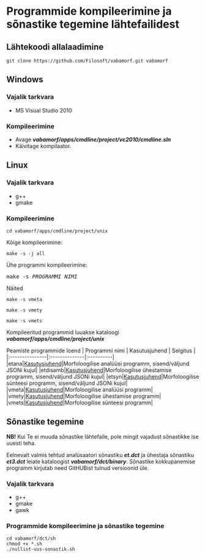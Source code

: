 # Programmide kompileerimine ja sõnastike tegemine lähtefailidest

## Lähtekoodi allalaadimine

```cmdline
git clone https://github.com/Filosoft/vabamorf.git vabamorf
```

## Windows

### Vajalik tarkvara

* MS Visual Studio 2010

### Kompileerimine

* Avage **_vabamorf/apps/cmdline/project/vc2010/cmdline.sln_**
* Käivitage kompilaator.

## Linux

### Vajalik tarkvara

* g++
* gmake

### Kompileerimine

```cmdline
cd vabamorf/apps/cmdline/project/unix
```
Kõige kompileerimine:

```cmdline
make -s -j all
```

Ühe programmi kompileerimine:

<pre>
make -s <i>PROGRAMMI_NIMI</i>
</pre>

Näited

```cmdline
make -s vmeta
```

```cmdline
make -s vmety
```

```cmdline
make -s vmets
```

Kompileeritud programmid luuakse kataloogi **_vabamorf/apps/cmdline/project/unix_**

Peamiste programmide loend
| Programmi nimi | Kasutusjuhend | Selgitus |
|:---------------|:--------------|:----------|
|etana|[Kasutusjuhend](https://github.com/Filosoft/vabamorf/blob/master/apps/cmdline/etana/readme.txt)|Morfoloogilise analüüsi programm, sisend/väljund JSONi kujul|
|etdisamb|[Kasutusjuhend](https://github.com/Filosoft/vabamorf/blob/master/apps/cmdline/etdisamb/readme.txt)|Morfoloogilise ühestamise programm, sisend/väljund JSONi kujul|
|etsyn|[Kasutusjuhend](https://github.com/Filosoft/vabamorf/blob/master/apps/cmdline/etsyn/readme.txt)|Morfoloogilise sünteesi programm, sisend/väljund JSONi kujul|
|vmeta|[Kasutusjuhend](https://github.com/Filosoft/vabamorf/blob/master/apps/cmdline/vmeta/LOEMIND.md)|Morfoloogilise analüüsi programm|
|vmety|[Kasutusjuhend](https://github.com/Filosoft/vabamorf/blob/master/apps/cmdline/vmety/LOEMIND.md)|Morfoloogilise ühestamise programm|
|vmets|[Kasutusjuhend](https://github.com/Filosoft/vabamorf/blob/master/apps/cmdline/vmets/LOEMIND.md)|Morfoloogilise sünteesi programm|

## Sõnastike tegemine

**NB!** Kui Te ei muuda sõnastike lähtefaile, pole mingit vajadust sõnastikke ise uuesti teha.

Eelnevalt valmis tehtud analüsaatori sõnastiku **_et.dct_** ja
ühestaja sõnastiku **_et3.dct_** leiate kataloogist **_vabamorf/dct/binary_**. Sõnastike kokkupanemise programm kirjutab need GitHUBist tulnud versioonid üle.

### Vajalik tarkvara

* g++
* gmake
* gawk

### Programmide kompileerimine ja sõnastike tegemine

```cmdline
cd vabamorf/dct/sh
chmod +x *.sh
./nullist-uus-sonastik.sh
```




